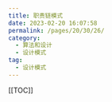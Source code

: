 ```yaml
---
title: 职责链模式
date: 2023-02-20 16:07:58
permalink: /pages/20/30/26/
category: 
  - 算法和设计
  - 设计模式
tag: 
  - 设计模式
---
```


<!-- more -->
[[TOC]]
